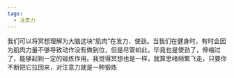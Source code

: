 ```yaml
---
tags:
  - 注意力
---
```


我们可以将冥想理解为大脑这块“肌肉”在发力、使劲。当我们在健身时，有时会因为肌肉力量不够导致动作没有做到位，但是尽管如此，毕竟也是使劲了，伸缩过了，能够起到一定的锻炼作用。我觉得冥想也是一样，就算思绪频繁飞走，只要你不断把它拉回来，对注意力就是一种锻炼